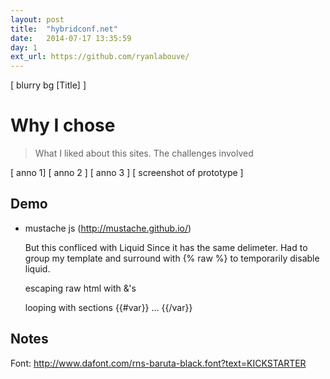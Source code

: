 ```yaml
---
layout: post
title:  "hybridconf.net"
date:   2014-07-17 13:35:59
day: 1
ext_url: https://github.com/ryanlabouve/
---
```

[
	blurry bg
	[Title]
]

<h1>Why I chose</h1>
<blockquote>What I liked about this sites. The challenges involved</blockquote>

[ anno 1]  [ anno 2 ] [ anno 3 ]
[    screenshot of prototype   ]
## Demo

* mustache js (http://mustache.github.io/)

	But this confliced with Liquid Since it has the same delimeter. Had to group my template and surround with {% raw %} to temporarily disable liquid.

	escaping raw html with &'s

	looping with sections {{#var}} ... {{/var}}


## Notes

Font: http://www.dafont.com/rns-baruta-black.font?text=KICKSTARTER